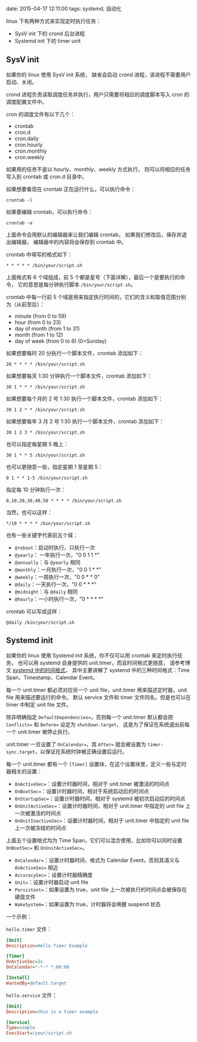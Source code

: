 date: 2015-04-17 12:11:00
tags: systemd, 自动化


linux 下有两种方式来实现定时执行任务：

* SysV init 下的 crond 后台进程
* Systemd init 下的 timer unit


## SysV init

如果你的 linux 使用 SysV init 系统，
缺省会启动 crond 进程，该进程不需要用户启动、关闭。

crond 进程负责读取调度任务并执行，用户只需要将相应的调度脚本写入 cron 的调度配置文件中。

cron 的调度文件有以下几个：

* crontab
* cron.d
* cron.daily
* cron.hourly
* cron.monthly
* cron.weekly

如果用的任务不是以 hourly、monthly、weekly 方式执行，
则可以将相应的任务写入到 crontab 或 cron.d 目录中。

如果想要看现在 crontab 正在运行什么，可以执行命令：

```
crontab -l
```

如果要编辑 crontab，可以执行命令：

```
crontab -e
```

上面命令会用默认的编辑器来让我们编辑 crontab，
如果我们修改后，保存并退出编辑器，
编辑器中的内容将会保存到 crontab 中。

crontab 中填写的格式如下：

```
* * * * * /bin/your/script.sh
```

上面格式有 6 个域组成，前 5 个都是星号（下面详解），最后一个是要执行的命令，
它的意思是每分钟执行脚本 `/bin/your/script.sh`。

crontab 中每一行前 5 个域是用来指定执行时间的，它们的含义和取值范围分别为（从前至后）：

* minute (from 0 to 59)
* hour (from 0 to 23)
* day of month (from 1 to 31)
* month (from 1 to 12)
* day of week (from 0 to 6) (0=Sunday)

如果想要每时 20 分执行一个脚本文件，crontab 添加如下：

```
20 * * * * /bin/your/script.sh
```

如果想要每天 1:30 分钟执行一个脚本文件，crontab 添加如下：

```
30 1 * * * /bin/your/script.sh
```

如果想要每个月的 2 号 1:30 执行一个脚本文件，crontab 添加如下：

```
30 1 2 * * /bin/your/script.sh
```

如果想要每年 3 月 2 号 1:30 执行一个脚本文件，crontab 添加如下：

```
30 1 2 3 * /bin/your/script.sh
```

也可以指定每星期 5 晚上：

```
30 1 * * 5 /bin/your/script.sh
```

也可以更随意一些，指定星期 1 至星期 5：

```
0 1 * * 1-5 /bin/your/script.sh
```

指定每 10 分钟执行一次：

```
0,10,20,30,40,50 * * * * /bin/your/script.sh
```

当然，也可以这样：

```
*/10 * * * * /bin/your/script.sh
```

也有一些关键字代表前五个域：

* `@reboot`：启动时执行，只执行一次
* `@yearly`： 一年执行一次，"0 0 1 1 *"
* `@annually`：与 `@yearly` 相同
* `@monthly`：一月执行一次，"0 0 1 * *"
* `@weekly`：一周执行一次，"0 0 * * 0"
* `@daily`：一天执行一次，"0 0 * * *"
* `@midnight`：与 `@daily` 相同
* `@hourly`：一小时执行一次，"0 * * * *"

crontab 可以写成这样：

```
@daily /bin/your/script.sh
```


## Systemd init

如果你的 linux 使用 Systemd init 系统，你不仅可以用 crontab 来定时执行任务，
也可以用 systemd 自身提供的 unit.timer，而且时间格式更随意，
请参考博文 [systemd 中的时间格式](/blog/post/linux/systemd中的时间格式.html)，
其中主要讲解了 systemd 中的三种时间格式：Time Span、Timestamp、Calendar Event。

每一个 unit.timer 都必须对应另一个 unit file，unit.timer 用来描述定时器，unit file 用来描述要运行的命令。
默认 service 文件和 timer 文件同名，但是也可以在 timer 中制定 unit file 文件。

除非明确指定 `DefaultDependencies=`，否则每一个 unit.timer 默认都会把 `Conflicts=` 和 `Before=` 设定为 `shutdown.target`，
这是为了保证在系统退出前每一个 unit.timer 被停止执行。

unit.timer 一旦设置了 `OnCalendar=`，其 `After=` 就会被设置为 `timer-sync.target`，以保证在系统时钟被正确设置后运行。

每一个 unit.timer 都有一个 `[Timer]` 设置块，在这个设置块里，定义一些与定时器相关的设置：

* `OnActiveSec=`：设置计时器时间，相对于 unit.timer 被激活的时间点
* `OnBootSec=`：设置计时器时间，相对于系统启动后的时间点
* `OnStartupSec=`：设置计时器时间，相对于 systemd 被初次启动后的时间点
* `OnUnitActiveSec=`：设置计时器时间，相对于 unit.timer 中指定的 unit file 上一次被激活的时间点
* `OnUnitInactiveSec=`：设置计时器时间，相对于 unit.timer 中指定的 unit file 上一次被冻结的时间点

上面五个设置格式均为 Time Span，它们可以混合使用，比如你可以同时设置 `OnBootSec=` 和 `OnUnitActiveSec=`。

* `OnCalendar=`：设置计时器时间，格式为 Calendar Event，否则其语义与 `OnActiveSec=` 相近
* `AccuracySec=`：设置计时器精确度
* `Unit=`：设置计时器启动 unit file
* `Persistent=`：如果设置为 true，unit file 上一次被执行的时间点会被保存在硬盘文件
* `WakeSystem=`：如果设置为 true，计时器将会唤醒 suspend 状态

一个示例：

`hello.timer` 文件：

```ini
[Unit]
Description=Hello Timer Example

[Timer]
OnActiveSec=2s
OnCalendar=*-*-* *:00:00

[Install]
WantedBy=default.target
```

`hello.service` 文件：

```ini
[Unit]
Description=this is a timer example

[Service]
Type=simple
ExecStart=/your/script.sh
```
